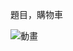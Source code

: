 題目，購物車


![動畫](https://user-images.githubusercontent.com/130570249/235283636-cea796a0-4c58-40bf-8a9c-b65c3e9a06b9.gif)
